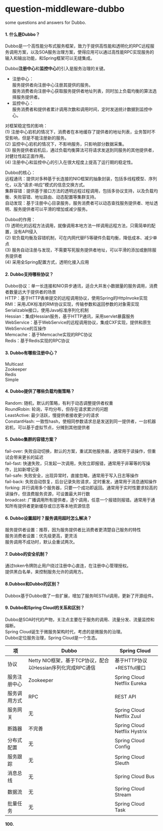 # question-middleware-dubbo
some questions and answers for Dubbo.

#### 1. 什么是Dubbo？
Dubbo是一个高性能分布式服务框架，致力于提供高性能和透明化的RPC远程服务调用方案，以及SOA服务治理方案，使得应用可以通过高性能RPC实现服务的输入和输出功能，和Spring框架可以无缝集成。<br>

Dubbo**注册中心**和**监控中心**的引入是服务治理的关键。<br>
- 注册中心：<br>
服务提供者向注册中心注册其提供的服务。<br>
服务消费者向注册中心获取服务提供者地址列表，同时加上负载均衡的算法选择服务提供者。<br>
- 监控中心：<br>
服务消费者和提供者累计调用次数和调用时间，定时发送统计数据到监控中心。<br>

对框架稳定性的影响：<br>
(1) 注册中心宕机的情况下，消费者在本地缓存了提供者的地址列表，业务暂时不受影响，但是不能注册新的服务。<br>
(2) 监控中心宕机的情况下，不影响服务，只影响部分数据采集。<br>
(3) 服务提供者宕机后，通过负载均衡算法可将请求发送到同服务的其他提供者，对健壮性起正面作用。<br>
(4) 注册中心和监控中心的引入在很大程度上提高了运行期的稳定性。<br>

Dubbo的核心：<br>
远程通讯：提供对多种基于长连接的NIO框架的抽象封装，包括多线程模型、序列化，以及“请求-响应”模式的信息交换方式。<br>
集群容错：提供基于接口方法的透明远程过程调用，包括多协议支持，以及负载均衡、失败容错、地址路由、动态配置等集群支持。<br>
自动发现：基于注册中心目录服务，服务消费者可以动态查找服务提供者、地址透明、服务提供者可以平滑的增加或减少服务。<br>

Dubbo的作用：<br>
(1) 透明化的远程方法调用，就像调用本地方法一样调用远程方法，只需简单的配置，没有API侵入<br>
(2) 软负载均衡及容错机制，可在内网代替F5等硬件负载均衡，降低成本、减少单点<br>
(3) 服务自动注册与发现，不需要写死服务提供者地址，可以平滑的添加或删除服务提供者<br>
(4) 采用全Spring配置方式，透明化接入应用<br>

#### 2. Dubbo支持哪些协议？
Dubbo协议：单一长连接和NIO异步通讯，适合大并发小数据量的服务调用，消费者数量远大于提供者的场景<br>
HTTP：基于HTTP表单提交的远程调用协议，使用Spring的HttpInvoke实现<br>
RMI：采用JDK标准的RMI协议实现，传输参数和返回参数的对象需实现Serializable接口，使用Java标准序列化机制<br>
Hessian：集成Hessian服务，基于HTTP通讯，采用servlet暴露服务<br>
WebService：基于WebService的远程调用协议，集成CXF实现，提供和原生WebService的互操作<br>
Memcache：基于Memcache实现的RPC协议<br>
Redis：基于Redis实现的RPC协议<br>

#### 3. Dubbo有哪些注册中心？
Multicast<br>
Zookeeper<br>
Redis<br>
Simple<br>

#### 4. Dubbo提供了哪些负载均衡策略？
Random: 随机，默认的策略，有利于动态调整提供者权重<br>
RoundRobin: 轮询，平均分布，但存在请求累计的问题<br>
LeastActive: 最少活跃，慢提供者接收更少的请求<br>
ConstantHash: 一致性hash，使相同参数请求总是发送到同一提供者，一台机器宕机，可以基于虚拟节点，分摊到其他提供者

#### 5. Dubbo集群的容错方案？
fail-over: 失败自动切换，默认的方案，重试其他服务器，通常用于读操作，但重试会带来更长的延迟<br>
fail-fast: 快速失败，只发起一次调用，失败立即报错，通常用于非幂等的写操作，比如新增记录<br>
fail-safe: 失败安全，出现异常时，直接忽略，通常用于写入日志等操作<br>
fail-back: 失败自动恢复，后台记录失败请求，定时重发，通常用于消息通知操作<br>
forking: 并行调用多个服务器，只要一个成功即返回。通常用于实时性要求较高的读操作，但浪费服务资源，可设置最大并行数<br>
broadcast: 广播调用所有提供者，逐个调用，任意一个报错则报错。通常用于通知所有提供者更新缓存或日志等本地资源信息

#### 6. Dubbo设置超时？服务调用超时怎么解决？
服务提供者设置：推荐，因为服务提供者比消费者更清楚自己服务的特性<br>
服务消费者设置：优先级更高，更灵活<br>
服务调用不成功时，默认会重试两次。

#### 7. Dubbo的安全机制？
通过token令牌防止用户绕过注册中心直连，在注册中心管理授权。<br>
提供黑白名单，来控制服务允许的调用方。

#### 8.Dubbox和Dubbo的区别？
Dubbox基于Dubbo做了一些扩展，增加了服务RESTful调用，更新了开源组件。

#### 9. Dubbo和Spring Cloud的关系和区别？
Dubbo是SOA时代的产物，关注点主要在于服务的调用、流量分发、流量监控和熔断。<br>
Spring Cloud诞生于微服务架构时代，考虑的是微服务的治理。<br>
Dubbo定位服务治理，Spring Cloud是一个生态。

项 | Dubbo | Spring Cloud
-|-|-
协议 | Netty NIO框架，基于TCP协议，配合以Hessian序列化完成RPC通信 | 基于HTTP协议+RESTful接口
服务注册中心 | Zookeeper | Spring Cloud Netflix Eureka
服务调用方式 | RPC | REST API
服务网关 | 无 | Spring Cloud Netflix Zuul
断路器 | 不完善 | Spring Cloud Netflix Hystrix
分布式配置 | 无 | Spring Cloud Config
服务跟踪 | 无 | Spring Cloud Sleuth
消息总线 | 无 | Spring Cloud Bus
数据流 | 无 | Spring Cloud Stream
批量任务 | 无 | Spring Cloud Task







#### 100.
